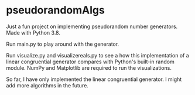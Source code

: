 # pseudorandomAlgs
Just a fun project on implementing pseudorandom number generators.
Made with Python 3.8.

Run main.py to play around with the generator.

Run visualize.py and visualizereals.py to see a how this implementation of a linear congruential generator compares with Python's built-in random module.
NumPy and Matplotlib are required to run the visualizations.

So far, I have only implemented the linear congruential generator. I might add more algorithms in the future.
